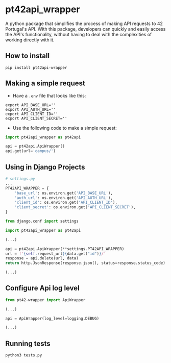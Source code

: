 # pt42api_wrapper

A python package that simplifies the process of making API requests to 42 Portugal's API. With this package, developers can quickly and easily access the API's functionality, without having to deal with the complexities of working directly with it.

## How to install

```shell
pip install pt42api-wrapper
```

## Making a simple request

- Have a `.env` file that looks like this:

```shell
export API_BASE_URL=''
export API_AUTH_URL=''
export API_CLIENT_ID=''
export API_CLIENT_SECRET=''
```

- Use the following code to make a simple request:

```python
import pt42api_wrapper as pt42api

api = pt42api.ApiWrapper()
api.get(url='campus/')
```

## Using in Django Projects

```python
# settings.py
...
PT42API_WRAPPER = {
    'base_url': os.environ.get('API_BASE_URL'),
    'auth_url': os.environ.get('API_AUTH_URL'),
    'client_id': os.environ.get('API_CLIENT_ID'),
    'client_secret': os.environ.get('API_CLIENT_SECRET'),
}
```

```python
from django.conf import settings

import pt42api_wrapper as pt42api

(...)

api = pt42api.ApiWrapper(**settings.PT42API_WRAPPER)
url = f'{self.request_url}{data.get("id")}/'
response = api.delete(url, data)
return http.JsonResponse(response.json(), status=response.status_code)

(...)
```

## Configure Api log level

```python
from pt42-wrapper import ApiWrapper

(...)

api = ApiWrapper(log_level=logging.DEBUG)

(...)
```

## Running tests

```shell
python3 tests.py
```
